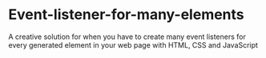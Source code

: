 # Event-listener-for-many-elements

A creative solution for when you have to create many event listeners for every generated element in your web page with HTML, CSS and JavaScript

